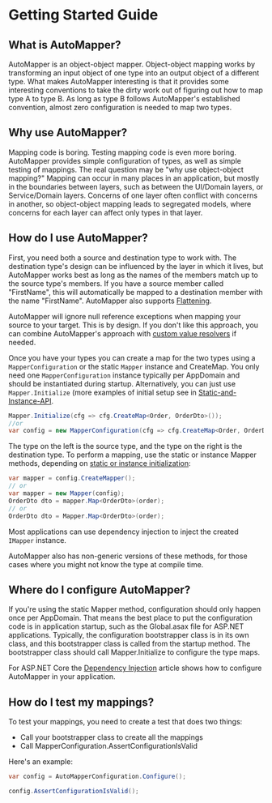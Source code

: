# Getting Started Guide

## What is AutoMapper?

AutoMapper is an object-object mapper.  Object-object mapping works by transforming an input object of one type into an output object of a different type.  What makes AutoMapper interesting is that it provides some interesting conventions to take the dirty work out of figuring out how to map type A to type B.  As long as type B follows AutoMapper's established convention, almost zero configuration is needed to map two types.

## Why use AutoMapper?

Mapping code is boring.  Testing mapping code is even more boring.  AutoMapper provides simple configuration of types, as well as simple testing of mappings.  The real question may be "why use object-object mapping?"  Mapping can occur in many places in an application, but mostly in the boundaries between layers, such as between the UI/Domain layers, or Service/Domain layers.  Concerns of one layer often conflict with concerns in another, so object-object mapping leads to segregated models, where concerns for each layer can affect only types in that layer.

## How do I use AutoMapper?

First, you need both a source and destination type to work with.  The destination type's design can be influenced by the layer in which it lives, but AutoMapper works best as long as the names of the members match up to the source type's members.  If you have a source member called "FirstName", this will automatically be mapped to a destination member with the name "FirstName".  AutoMapper also supports [Flattening](Flattening.html).

AutoMapper will ignore null reference exceptions when mapping your source to your target. This is by design. If you don't like this approach, you can combine AutoMapper's approach with [custom value resolvers](Custom-value-resolvers.html) if needed.

Once you have your types you can create a map for the two types using a `MapperConfiguration` or the static `Mapper` instance and CreateMap. You only need one `MapperConfiguration` instance typically per AppDomain and should be instantiated during startup. Alternatively, you can just use `Mapper.Initialize` (more examples of initial setup see in [Static-and-Instance-API](Static-and-Instance-API.html).

```c#
Mapper.Initialize(cfg => cfg.CreateMap<Order, OrderDto>());
//or
var config = new MapperConfiguration(cfg => cfg.CreateMap<Order, OrderDto>());
```

The type on the left is the source type, and the type on the right is the destination type.  To perform a mapping, use the static or instance Mapper methods, depending on [static or instance initialization](Static-and-Instance-API.html):

```c#
var mapper = config.CreateMapper();
// or
var mapper = new Mapper(config);
OrderDto dto = mapper.Map<OrderDto>(order);
// or
OrderDto dto = Mapper.Map<OrderDto>(order);
```

Most applications can use dependency injection to inject the created `IMapper` instance.

AutoMapper also has non-generic versions of these methods, for those cases where you might not know the type at compile time.

## Where do I configure AutoMapper?

If you're using the static Mapper method, configuration should only happen once per AppDomain.  That means the best place to put the configuration code is in application startup, such as the Global.asax file for ASP.NET applications.  Typically, the configuration bootstrapper class is in its own class, and this bootstrapper class is called from the startup method. The bootstrapper class should call Mapper.Initialize to configure the type maps.

For ASP.NET Core the [Dependency Injection](Dependency-injection.html#asp-net-core) article shows how to configure AutoMapper in your application.

## How do I test my mappings?

To test your mappings, you need to create a test that does two things:

* Call your bootstrapper class to create all the mappings
* Call MapperConfiguration.AssertConfigurationIsValid

Here's an example:

```c#
var config = AutoMapperConfiguration.Configure();

config.AssertConfigurationIsValid();
```
